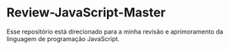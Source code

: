 # Review-JavaScript-Master
Esse repositório está direcionado para a minha revisão e aprimoramento da linguagem de programação JavaScript.
